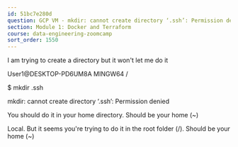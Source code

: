 ```yaml
---
id: 51bc7e280d
question: GCP VM - mkdir: cannot create directory ‘.ssh’: Permission denied
section: Module 1: Docker and Terraform
course: data-engineering-zoomcamp
sort_order: 1550
---
```


I am trying to create a directory but it won't let me do it

User1@DESKTOP-PD6UM8A MINGW64 /

$ mkdir .ssh

mkdir: cannot create directory ‘.ssh’: Permission denied

You should do it in your home directory. Should be your home (~)

Local. But it seems you're trying to do it in the root folder (/). Should be your home (~)

